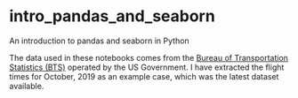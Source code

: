 # intro_pandas_and_seaborn
An introduction to pandas and seaborn in Python

The data used in these notebooks comes from the [Bureau of Transportation Statistics (BTS)](https://www.transtats.bts.gov/Tables.asp?DB_ID=120&DB_Name=Airline%20On-Time%20Performance%20Data&DB_Short_Name=On-Time) operated by the US Government. I have extracted the flight times for October, 2019 as an example case, which was the latest dataset available.
